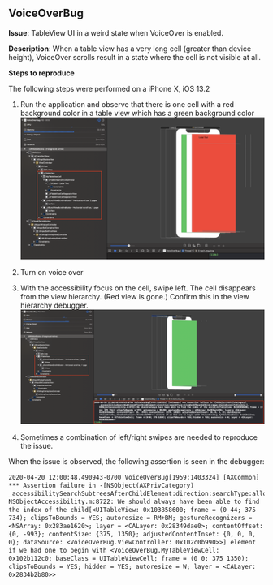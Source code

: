 ## VoiceOverBug

**Issue**: TableView UI in a weird state when VoiceOver is enabled.

**Description**: When a table view has a very long cell (greater than device height), VoiceOver scrolls result in a state where the cell is not visible at all.

**Steps to reproduce**

The following steps were performed on a iPhone X, iOS 13.2

1. Run the application and observe that there is one cell with a red background color in a table view which has a green background color
![Screenshot before bug is observed](https://github.com/advantej/VoiceOverBug/blob/master/VoiceOverBug/Bug%20Screenshots/Screen%20Shot%202020-04-20%20at%2012.00.40%20PM.png)

2. Turn on voice over

3. With the accessibility focus on the cell, swipe left. The cell disappears from the view hierarchy. (Red view is gone.) Confirm this in the view hierarchy debugger.
![Screenshot when the bug is observed](https://github.com/advantej/VoiceOverBug/blob/master/VoiceOverBug/Bug%20Screenshots/Screen%20Shot%202020-04-20%20at%2012.01.16%20PM.png)

4. Sometimes a combination of left/right swipes are needed to reproduce the issue.

When the issue is observed, the following assertion is seen in the debugger:

```
2020-04-20 12:00:48.490943-0700 VoiceOverBug[1959:1403324] [AXCommon] *** Assertion failure in -[NSObject(AXPrivCategory) _accessibilitySearchSubtreesAfterChildElement:direction:searchType:allowOutOfBoundsChild:range:shouldScrollToVisible:], NSObjectAccessibility.m:8722: We should always have been able to find the index of the child[<UITableView: 0x103858600; frame = (0 44; 375 734); clipsToBounds = YES; autoresize = RM+BM; gestureRecognizers = <NSArray: 0x283ae1620>; layer = <CALayer: 0x28349dae0>; contentOffset: {0, -993}; contentSize: {375, 1350}; adjustedContentInset: {0, 0, 0, 0}; dataSource: <VoiceOverBug.ViewController: 0x102c0b990>>] element if we had one to begin with <VoiceOverBug.MyTableViewCell: 0x102b112c0; baseClass = UITableViewCell; frame = (0 0; 375 1350); clipsToBounds = YES; hidden = YES; autoresize = W; layer = <CALayer: 0x2834b2b80>>
```
